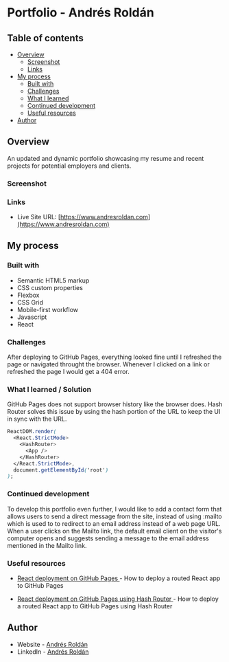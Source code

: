 # Portfolio - Andrés Roldán


## Table of contents

- [Overview](#overview)
  - [Screenshot](#screenshot)
  - [Links](#links)
- [My process](#my-process)
  - [Built with](#built-with)
  - [Challenges](#challenges)
  - [What I learned](#what-i-learned)
  - [Continued development](#continued-development)
  - [Useful resources](#useful-resources)
- [Author](#author)


## Overview

An updated and dynamic portfolio showcasing my resume and recent projects for potential employers and clients.

### Screenshot

<!-- ![](./images/screenshot.png) -->

### Links

- Live Site URL: [https://www.andresroldan.com](https://www.andresroldan.com)

## My process

### Built with

- Semantic HTML5 markup
- CSS custom properties
- Flexbox
- CSS Grid
- Mobile-first workflow
- Javascript
- React


### Challenges

After deploying to GitHub Pages, everything looked fine until I refreshed the page or navigated throught the browser. Whenever I clicked on a link or refreshed the page I would get a 404 error.  

### What I learned / Solution 

GitHub Pages does not support browser history like the browser does. Hash Router solves this issue by using the hash portion of the URL to keep the UI in sync with the URL. 


```css
ReactDOM.render(
  <React.StrictMode>
    <HashRouter>
      <App />
    </HashRouter>
  </React.StrictMode>,
  document.getElementById('root')
);
```



### Continued development

To develop this portfolio even further, I would like to add a contact form that allows users to send a direct message from the site, instead of using :mailto which is used to to redirect to an email address instead of a web page URL. When a user clicks on the Mailto link, the default email client on the visitor's computer opens and suggests sending a message to the email address mentioned in the Mailto link.


### Useful resources

- [React deployment on GitHub Pages ](https://create-react-app.dev/docs/deployment/#github-pages-https-pagesgithubcom) - How to deploy a routed React app to GitHub Pages

- [React deployment on GitHub Pages using Hash Router ](https://www.freecodecamp.org/news/deploy-a-react-app-to-github-pages/) - How to deploy a routed React app to GitHub Pages using Hash Router


## Author

- Website - [Andrés Roldán](https://www.andresroldan.com)
- LinkedIn - [Andrés Roldán](https://www.linkedin.com/in/andresroldan23/)
